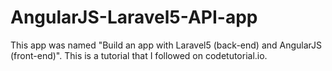# AngularJS-Laravel5-API-app
This app was named "Build an app with Laravel5 (back-end) and AngularJS (front-end)". This is a tutorial that I followed on codetutorial.io.
